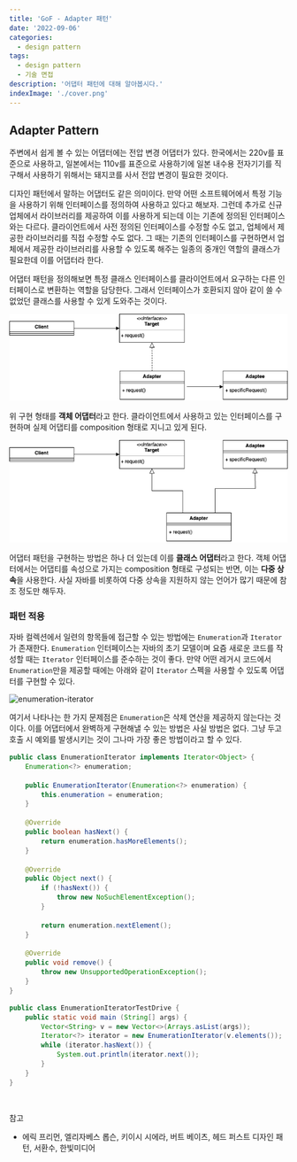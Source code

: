 ```yaml
---
title: 'GoF - Adapter 패턴'
date: '2022-09-06'
categories:
  - design pattern
tags:
  - design pattern
  - 기술 면접
description: '어댑터 패턴에 대해 알아봅시다.'
indexImage: './cover.png'
---
```


## Adapter Pattern  

주변에서 쉽게 볼 수 있는 어댑터에는 전압 변경 어댑터가 있다. 
한국에서는 220v를 표준으로 사용하고, 일본에서는 110v를 표준으로 사용하기에 일본 내수용 전자기기를 직구해서 사용하기 위해서는 돼지코를 사서 전압 변경이 필요한 것이다.  

디자인 패턴에서 말하는 어댑터도 같은 의미이다. 
만약 어떤 소프트웨어에서 특정 기능을 사용하기 위해 인터페이스를 정의하여 사용하고 있다고 해보자. 
그런데 추가로 신규 업체에서 라이브러리를 제공하여 이를 사용하게 되는데 이는 기존에 정의된 인터페이스와는 다르다. 
클라이언트에서 사전 정의된 인터페이스를 수정할 수도 없고, 업체에서 제공한 라이브러리를 직접 수정할 수도 없다. 
그 때는 기존의 인터페이스를 구현하면서 업체에서 제공한 라이브러리를 사용할 수 있도록 해주는 일종의 중개인 역할의 클래스가 필요한데 이를 어댑터라 한다. 

어댑터 패턴을 정의해보면 특정 클래스 인터페이스를 클라이언트에서 요구하는 다른 인터페이스로 변환하는 역할을 담당한다. 
그래서 인터페이스가 호환되지 않아 같이 쓸 수 없었던 클래스를 사용할 수 있게 도와주는 것이다. 

![adapter-pattern-1](adapter-pattern-1.png)

위 구현 형태를 **객체 어댑터**라고 한다. 클라이언트에서 사용하고 있는 인터페이스를 구현하며 실제 어댑티를 composition 형태로 지니고 있게 된다. 

![adapter-pattern-2](adapter-pattern-2.png)

어댑터 패턴을 구현하는 방법은 하나 더 있는데 이를 **클래스 어댑터**라고 한다. 
객체 어댑터에서는 어댑티를 속성으로 가지는 composition 형태로 구성되는 반면, 이는 **다중 상속**을 사용한다. 
사실 자바를 비롯하여 다중 상속을 지원하지 않는 언어가 많기 때문에 참조 정도만 해두자. 

### 패턴 적용  

자바 컬렉션에서 일련의 항목들에 접근할 수 있는 방법에는 ```Enumeration```과 ```Iterator```가 존재한다. 
```Enumeration``` 인터페이스는 자바의 초기 모델이며 요즘 새로운 코드를 작성할 때는 ```Iterator``` 인터페이스를 준수하는 것이 좋다. 
만약 어떤 레거시 코드에서 ```Enumeration```만을 제공할 때에는 아래와 같이 ```Iterator``` 스펙을 사용할 수 있도록 어댑터를 구현할 수 있다.  

![enumeration-iterator](enumeration-iterator.png)

여기서 나타나는 한 가지 문제점은 ```Enumeration```은 삭제 연산을 제공하지 않는다는 것이다. 
이를 어댑터에서 완벽하게 구현해낼 수 있는 방법은 사실 방법은 없다. 
그냥 두고 호출 시 예외를 발생시키는 것이 그나마 가장 좋은 방법이라고 할 수 있다. 


``` java
public class EnumerationIterator implements Iterator<Object> {
	Enumeration<?> enumeration;

	public EnumerationIterator(Enumeration<?> enumeration) {
		this.enumeration = enumeration;
	}

	@Override
	public boolean hasNext() {
		return enumeration.hasMoreElements();
	}

	@Override
	public Object next() {
		if (!hasNext()) {
			throw new NoSuchElementException();
		}

		return enumeration.nextElement();
	}

	@Override
	public void remove() {
		throw new UnsupportedOperationException();
	}
}
```

``` java
public class EnumerationIteratorTestDrive {
	public static void main (String[] args) {
		Vector<String> v = new Vector<>(Arrays.asList(args));
		Iterator<?> iterator = new EnumerationIterator(v.elements());
		while (iterator.hasNext()) {
			System.out.println(iterator.next());
		}
	}
}
```

<br/>

참고
- 에릭 프리먼, 엘리자베스 롭슨, 키이시 시에라, 버트 베이츠, 헤드 퍼스트 디자인 패턴, 서환수, 한빛미디어